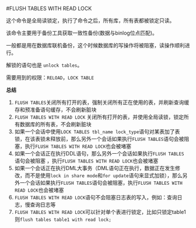#FLUSH TABLES WITH READ LOCK

这个命令是全局读锁定，执行了命令之后，所有库，所有表都被锁定只读。

该命令主要用于备份工具获取一致性备份(数据与binlog位点匹配)。

一般都是用在数据库联机备份，这个时候数据库的写操作将被阻塞，读操作顺利进行。

解锁的语句也是 `unlock tables`。



需要用到的权限：`RELOAD`，`LOCK TABLE`

**总结**

1. `FLUSH TABLES`关闭所有打开的表，强制关闭所有正在使用的表，并刷新查询缓存和预准备语句缓存，不会刷新脏块 
2. `FLUSH TABLES WITH READ LOCK` 关闭所有打开的表，并使用全局读锁，锁定所有数据库的所有表，不会刷新脏块 
3. 如果一个会话中使用`LOCK TABLES tbl_name lock_type`语句对某表加了表锁，在该表锁未释放前，那么另外一个会话如果执行`FLUSH TABLES`语句会被阻塞，执行`FLUSH TABLES WITH READ LOCK`也会被堵塞 
4. 如果一个会话正在执行DDL语句，那么另外一个会话如果执行`FLUSH TABLES` 语句会被阻塞 ，执行`FLUSH TABLES WITH READ LOCK`也会被堵塞 
5. 如果一个会话正在执行DML大事务（DML语句正在执行，数据正在发生修改，而不是使用`lock in share mode`和`for update`语句来显式加锁），那么另外一个会话如果执行`FLUSH TABLES`语句会被阻塞，执行`FLUSH TABLES WITH READ LOCK`也会被堵塞 
6. `FLUSH TABLES WITH READ LOCK`语句不会阻塞日志表的写入，例如：查询日志，慢查询日志等
7. `FLUSH TABLES WITH READ LOCK`可以针对单个表进行锁定，比如只锁定table1则`flush tables table1 with read lock;`